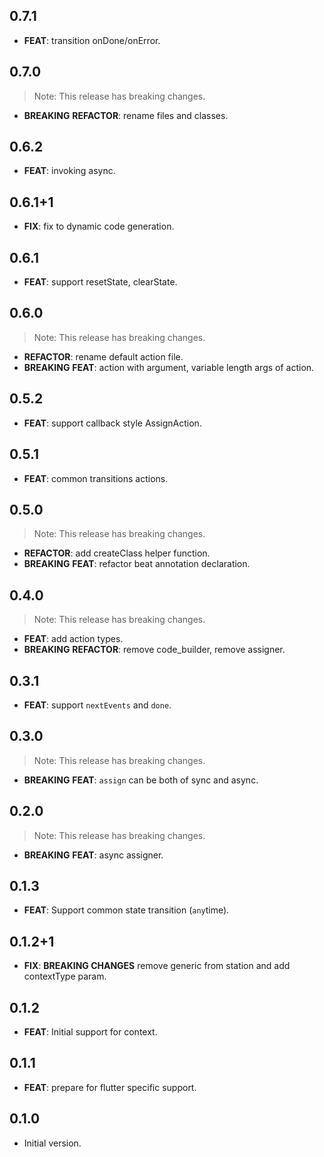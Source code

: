 ## 0.7.1

 - **FEAT**: transition onDone/onError.

## 0.7.0

> Note: This release has breaking changes.

 - **BREAKING** **REFACTOR**: rename files and classes.

## 0.6.2

 - **FEAT**: invoking async.

## 0.6.1+1

 - **FIX**: fix to dynamic code generation.

## 0.6.1

 - **FEAT**: support resetState, clearState.

## 0.6.0

> Note: This release has breaking changes.

 - **REFACTOR**: rename default action file.
 - **BREAKING** **FEAT**: action with argument, variable length args of action.

## 0.5.2

 - **FEAT**: support callback style AssignAction.

## 0.5.1

 - **FEAT**: common transitions actions.

## 0.5.0

> Note: This release has breaking changes.

 - **REFACTOR**: add createClass helper function.
 - **BREAKING** **FEAT**: refactor beat annotation declaration.

## 0.4.0

> Note: This release has breaking changes.

 - **FEAT**: add action types.
 - **BREAKING** **REFACTOR**: remove code_builder, remove assigner.

## 0.3.1

 - **FEAT**: support `nextEvents` and `done`.

## 0.3.0

> Note: This release has breaking changes.

 - **BREAKING** **FEAT**: `assign` can be both of sync and async.

## 0.2.0

> Note: This release has breaking changes.

 - **BREAKING** **FEAT**: async assigner.

## 0.1.3

 - **FEAT**: Support common state transition (`any`time).

## 0.1.2+1

 - **FIX**: **BREAKING CHANGES** remove generic from station and add contextType param.

## 0.1.2

 - **FEAT**: Initial support for context.

## 0.1.1

 - **FEAT**: prepare for flutter specific support.

## 0.1.0

- Initial version.

